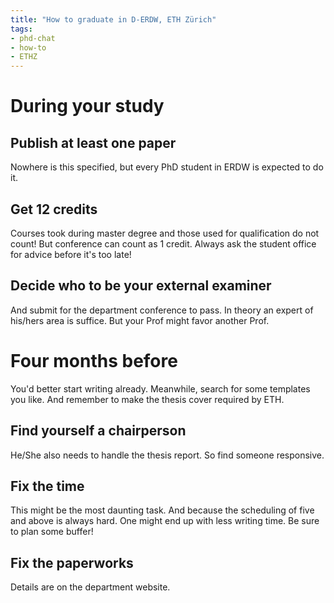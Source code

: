 ```yaml
---
title: "How to graduate in D-ERDW, ETH Zürich"
tags: 
- phd-chat
- how-to
- ETHZ
---
```


# During your study
## Publish at least one paper
Nowhere is this specified, but every PhD student in ERDW is expected to do it.

## Get 12 credits
Courses took during master degree and those used for qualification do not count! But conference can count as 1 credit. Always ask the student office for advice before it's too late!

## Decide who to be your external examiner
And submit for the department conference to pass. In theory an expert of his/hers area is suffice. But your Prof might favor another Prof.

# Four months before
You'd better start writing already. Meanwhile, search for some templates you like. And remember to make the thesis cover required by ETH.

## Find yourself a chairperson
He/She also needs to handle the thesis report. So find someone responsive.

## Fix the time
This might be the most daunting task. And because the scheduling of five and above is always hard. One might end up with less writing time. Be sure to plan some buffer!

## Fix the paperworks
Details are on the department website.